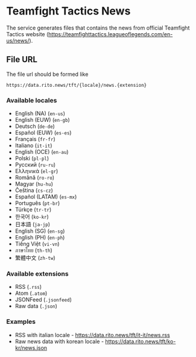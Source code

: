 # Teamfight Tactics News

The service generates files that contains the news from official Teamfight Tactics website (https://teamfighttactics.leagueoflegends.com/en-us/news/).

## File URL
The file url should be formed like
```
https://data.rito.news/tft/{locale}/news.{extension}
```

### Available locales
- English (NA) (`en-us`)
- English (EUW) (`en-gb`)
- Deutsch (`de-de`)
- Español (EUW) (`es-es`)
- Français (`fr-fr`)
- Italiano (`it-it`)
- English (OCE) (`en-au`)
- Polski (`pl-pl`)
- Русский (`ru-ru`)
- Ελληνικά (`el-gr`)
- Română (`ro-ro`)
- Magyar (`hu-hu`)
- Čeština (`cs-cz`)
- Español (LATAM) (`es-mx`)
- Português (`pt-br`)
- Türkçe (`tr-tr`)
- 한국어 (`ko-kr`)
- 日本語 (`ja-jp`)
- English (SG) (`en-sg`)
- English (PH) (`en-ph`)
- Tiếng Việt (`vi-vn`)
- ภาษาไทย (`th-th`)
- 繁體中文 (`zh-tw`)

### Available extensions
- RSS (`.rss`)
- Atom (`.atom`)
- JSONFeed (`.jsonfeed`)
- Raw data (`.json`)

### Examples
- RSS with italian locale - https://data.rito.news/tft/it-it/news.rss
- Raw news data with korean locale - https://data.rito.news/tft/ko-kr/news.json
